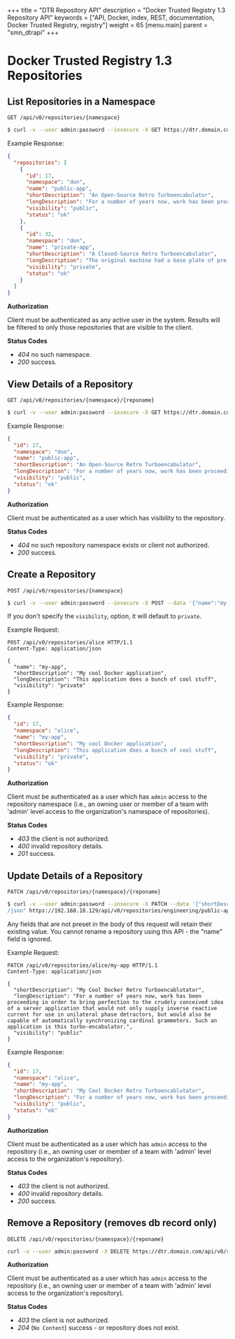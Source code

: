 +++
title = "DTR Repository API"
description = "Docker Trusted Registry 1.3 Repository API"
keywords = ["API, Docker, index, REST, documentation, Docker Trusted Registry, registry"]
weight = 65
[menu.main]
parent = "smn_dtrapi"
+++

# Docker Trusted Registry 1.3 Repositories

## List Repositories in a Namespace

`GET /api/v0/repositories/{namespace}`

```bash
$ curl -v --user admin:password --insecure -X GET https://dtr.domain.com/api/v0/repositories/engineering
```

Example Response:

```json
{
  "repositories": [
    {
      "id": 17,
      "namespace": "don",
      "name": "public-app",
      "shortDescription": "An Open-Source Retro Turboencabulator",
      "longDescription": "For a number of years now, work has been proceeding in order to bring perfection to the crudely conceived idea of a transmission that would not only supply inverse reactive current for use in unilateral phase detractors, but would also be capable of automatically synchronizing cardinal grammeters. Such an instrument is the turbo-encabulator.\nNow basically the only new principle involved is that instead of power being generated by the relative motion of conductors and fluxes, it's produced by the modial interaction of magneto-reluctance and capacitive diractance.",
      "visibility": "public",
      "status": "ok"
    },
    {
      "id": 32,
      "namespace": "don",
      "name": "private-app",
      "shortDescription": "A Closed-Source Retro Turboencabulator",
      "longDescription": "The original machine had a base plate of pre-famulated amulite surmounted by a malleable logarithmic casing in such a way that the two spurving bearings were in a direct line with the panametric fam. The latter consisted simply of six hydrocoptic marzlevanes, so fitted to the ambifacient lunar waneshaft that side fumbling was effectively prevented.\nThe main winding was of the normal lotus-o-delta type placed in panendermic semi-boloid slots of the stator, every seventh conductor being connected by a non-reversible termie pipe to the differential girdle spring on the \"up\" end of the grammies.\nThe turbo-encabulator has now reached a high level of development, and it’s being successfully used in the operation of novertrunnions. Moreover, whenever a forescent skor motion is required, it may also be employed in conjunction with a drawn reciprocation dingle arm, to reduce soinasoidal repleneration.\nIt's not cheap, but I'm sure the government will buy it. [unfurls 50,000,000 price tag]",
      "visibility": "private",
      "status": "ok"
    }
  ]
}
```

**Authorization**

Client must be authenticated as any active user in the system. Results will be
filtered to only those repositories that are visible to the client.

**Status Codes**

- *404* no such namespace.
- *200* success.

## View Details of a Repository

`GET /api/v0/repositories/{namespace}/{reponame}`

```bash
$ curl -v --user admin:password --insecure -X GET https://dtr.domain.com/api/v0/repositories/engineering/public-app
```

Example Response:

```json
{
  "id": 17,
  "namespace": "don",
  "name": "public-app",
  "shortDescription": "An Open-Source Retro Turboencabulator",
  "longDescription": "For a number of years now, work has been proceeding in order to bring perfection to the crudely conceived idea of a transmission that would not only supply inverse reactive current for use in unilateral phase detractors, but would also be capable of automatically synchronizing cardinal grammeters. Such an instrument is the turbo-encabulator.\nNow basically the only new principle involved is that instead of power being generated by the relative motion of conductors and fluxes, it's produced by the modial interaction of magneto-reluctance and capacitive diractance.",
  "visibility": "public",
  "status": "ok"
}
```

**Authorization**

Client must be authenticated as a user which has visibility to the repository.

**Status Codes**

- *404* no such repository namespace exists or client not authorized.
- *200* success.

## Create a Repository

`POST /api/v0/repositories/{namespace}`

```bash
$ curl -v --user admin:password --insecure -X POST --data '{"name":"my-app"}' --header "Content-type: application/json" https://dtr.domain.com/api/v0/repositories/engineering
```

If you don't specify the `visibility`, option, it will default to `private`.

Example Request:

```http
POST /api/v0/repositories/alice HTTP/1.1
Content-Type: application/json

{
  "name": "my-app",
  "shortDescription": "My cool Docker application",
  "longDescription": "This application does a bunch of cool stuff",
  "visibility": "private"
}
```

Example Response:

```json
{
  "id": 17,
  "namespace": "alice",
  "name": "my-app",
  "shortDescription": "My cool Docker application",
  "longDescription": "This application does a bunch of cool stuff",
  "visibility": "private",
  "status": "ok"
}
```

**Authorization**

Client must be authenticated as a user which has `admin` access to the
repository namespace (i.e., an owning user or member of a team with 'admin'
level access to the organization's namespace of repositories).

**Status Codes**

- *403* the client is not authorized.
- *400* invalid repository details.
- *201* success.

## Update Details of a Repository

`PATCH /api/v0/repositories/{namespace}/{reponame}`

```bash
$ curl -v --user admin:password --insecure -X PATCH --data '{"shortDescription":"slightly out of date"}' --header "Content-type: application
/json" https://192.168.18.129/api/v0/repositories/engineering/public-app
```

Any fields that are not preset in the body of this request will retain their existing value.
You cannot rename a repository using this API - the "name" field is ignored.

Example Request:

```
PATCH /api/v0/repositories/alice/my-app HTTP/1.1
Content-Type: application/json

{
  "shortDescription": "My Cool Docker Retro Turboencablutator",
  "longDescription": "For a number of years now, work has been proceeding in order to bring perfection to the crudely conceived idea of a server application that would not only supply inverse reactive current for use in unilateral phase detractors, but would also be capable of automatically synchronizing cardinal grammeters. Such an application is this turbo-encabulator.",
  "visibility": "public"
}
```

Example Response:

```json
{
  "id": 17,
  "namespace": "alice",
  "name": "my-app",
  "shortDescription": "My Cool Docker Retro Turboencablutator",
  "longDescription": "For a number of years now, work has been proceeding in order to bring perfection to the crudely conceived idea of a server application that would not only supply inverse reactive current for use in unilateral phase detractors, but would also be capable of automatically synchronizing cardinal grammeters. Such an application is this turbo-encabulator.",
  "visibility": "public",
  "status": "ok"
}
```

**Authorization**

Client must be authenticated as a user which has `admin` access to the
repository (i.e., an owning user or member of a team with 'admin'
level access to the organization's repository).

**Status Codes**

- *403* the client is not authorized.
- *400* invalid repository details.
- *200* success.

## Remove a Repository (removes db record only)

`DELETE /api/v0/repositories/{namespace}/{reponame}`

```bash
curl -v --user admin:password -X DELETE https://dtr.domain.com/api/v0/repositories/engineering/public-app
```

**Authorization**

Client must be authenticated as a user which has `admin` access to the
repository (i.e., an owning user or member of a team with 'admin'
level access to the organization's repository).

**Status Codes**

- *403* the client is not authorized.
- *204* (`No Content`) success - or repository does not exist.

